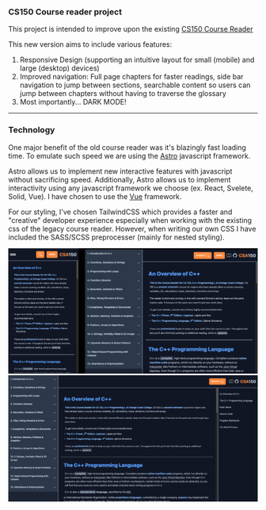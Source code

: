 ### CS150 Course reader project

This project is intended to improve upon the existing [CS150 Course Reader](https://www.occ-cs.com/book-23/)

This new version aims to include various features:

1. Responsive Design (supporting an intuitive layout for small (mobile) and large (desktop) devices)
2. Improved navigation: Full page chapters for faster readings, side bar navigation to jump between sections, searchable content so users can jump between chapters without having to traverse the glossary
3. Most importantly... DARK MODE!

---

### Technology

One major benefit of the old course reader was it's blazingly fast loading time. To emulate such speed we are using the [Astro](https://astro.build/) javascript framework.

Astro allows us to implement new interactive features with javascript without sacrificing speed. Additionally, Astro allows us to implement interactivity using any javascript framework we choose (ex. React, Svelete, Solid, Vue). I have chosen to use the [Vue](https://vuejs.org/) framework.

For our styling, I've chosen TailwindCSS which provides a faster and "creative" developer experience especially when working with the existing css of the legacy course reader. However, when writing our own CSS I have included the SASS/SCSS preprocesser (mainly for nested styling).

![Responsive Layout sm-md](./public/images/ResponsiveLayout.png)
![Responsive Layout large](./public/images/ResponsiveDesign-lg.png)
